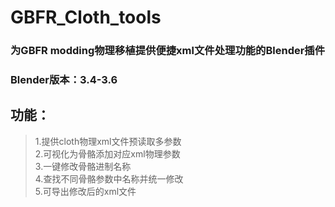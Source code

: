 # GBFR_Cloth_tools
### 为GBFR modding物理移植提供便捷xml文件处理功能的Blender插件  
### **Blender版本：3.4-3.6**  
## 功能：  
> 1.提供cloth物理xml文件预读取多参数  
> 2.可视化为骨骼添加对应xml物理参数  
> 3.一键修改骨骼进制名称  
> 4.查找不同骨骼参数中名称并统一修改  
> 5.可导出修改后的xml文件  